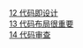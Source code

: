 [12 代码即设计](./97ThingsEveryProgrammerShouldKnow/12-CodeIsDesign.md)  
[13 代码布局很重要](./97ThingsEveryProgrammerShouldKnow/13-CodeLayoutMatters.md)  
[14 代码审查](./97ThingsEveryProgrammerShouldKnow/14-CodeReviews.md)  